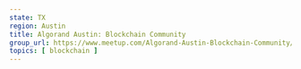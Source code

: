 ```yaml
---
state: TX
region: Austin
title: Algorand Austin: Blockchain Community
group_url: https://www.meetup.com/Algorand-Austin-Blockchain-Community/
topics: [ blockchain ]
---
```

